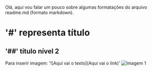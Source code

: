 Olá, aqui vou falar um pouco sobre algumas formatações do arquivo readme.md (formato markdown).
# '#' representa título
## '##' título nível 2
Para inserir imagem:
'![Aqui vai o texto](Aqui vai o link)'
![Imagem 1]()
